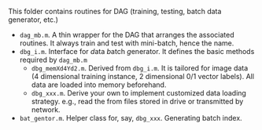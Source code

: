 This folder contains routines for DAG (training, testing, batch data generator, etc.)

* `dag_mb.m`. A thin wrapper for the DAG that arranges the associated routines. It always train and test with mini-batch, hence the name.
* `dbg_i.m`. Interface for *d*ata *b*atch *g*enerator. It defines the basic methods required by `dag_mb.m`
	* `dbg_memXd4Yd2.m`. Derived from `dbg_i.m`. It is tailored for image data (4 dimensional training instance, 2 dimensional 0/1 vector labels). All data are loaded into memory beforehand.
	* `dbg_xxx.m`. Derive your own  to implement customized data loading strategy. e.g., read the from files stored in drive or transmitted by network.
* `bat_gentor.m`. Helper class for, say, `dbg_xxx`. Generating batch index.